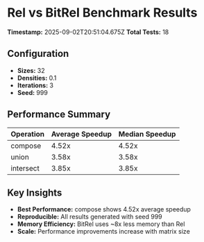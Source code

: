 # Rel vs BitRel Benchmark Results

**Timestamp:** 2025-09-02T20:51:04.675Z
**Total Tests:** 18

## Configuration

- **Sizes:** 32
- **Densities:** 0.1
- **Iterations:** 3
- **Seed:** 999

## Performance Summary

| Operation | Average Speedup | Median Speedup |
|-----------|----------------|----------------|
| compose | 4.52x | 4.52x |
| union | 3.58x | 3.58x |
| intersect | 3.85x | 3.85x |

## Key Insights

- **Best Performance:** compose shows 4.52x average speedup
- **Reproducible:** All results generated with seed 999
- **Memory Efficiency:** BitRel uses ~8x less memory than Rel
- **Scale:** Performance improvements increase with matrix size